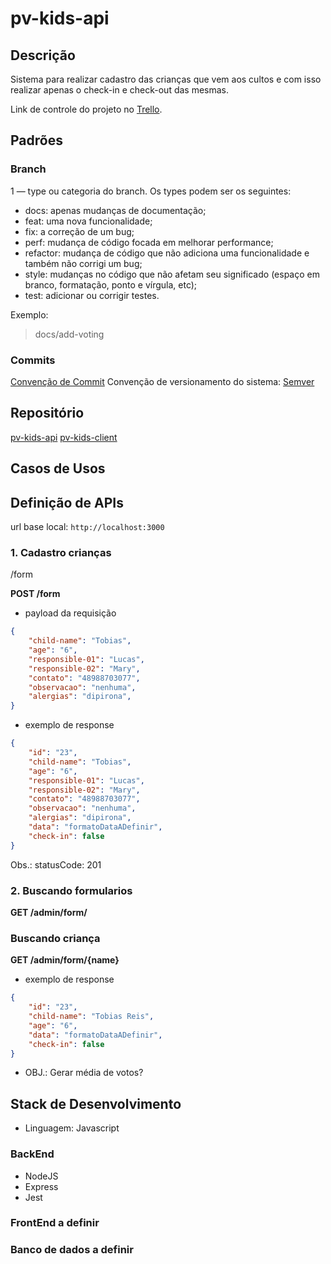  # pv-kids-api
 
 ## Descrição
 
Sistema para realizar cadastro das crianças que vem aos cultos e com isso realizar apenas o check-in e check-out das mesmas.

Link de controle do projeto no [Trello](https://trello.com/).

## Padrões

### Branch
1 — type ou categoria do branch. Os types podem ser os seguintes:
- docs: apenas mudanças de documentação;
- feat: uma nova funcionalidade;
- fix: a correção de um bug;
- perf: mudança de código focada em melhorar performance;
- refactor: mudança de código que não adiciona uma funcionalidade e também não corrigi um bug;
- style: mudanças no código que não afetam seu significado (espaço em branco, formatação, ponto e vírgula, etc);
- test: adicionar ou corrigir testes.

Exemplo:
> docs/add-voting

### Commits
[Convenção de Commit](https://www.conventionalcommits.org/en/v1.0.0/)
Convenção de versionamento do sistema: [Semver](https://semver.org/lang/pt-BR/)

## Repositório

[pv-kids-api](https://github.com/LucasRe1s/kids-api/)
[pv-kids-client](https://github.com/LucasRe1s/)
 
## Casos de Usos

## Definição de APIs

url base local: `http://localhost:3000`

### 1. Cadastro crianças

/form

**POST /form**
* payload da requisição
```json
{
    "child-name": "Tobias",
    "age": "6",
    "responsible-01": "Lucas",
    "responsible-02": "Mary",
    "contato": "48988703077",
    "observacao": "nenhuma",
    "alergias": "dipirona",
}

```

* exemplo de response
```json
{
    "id": "23",
    "child-name": "Tobias",
    "age": "6",
    "responsible-01": "Lucas",
    "responsible-02": "Mary",
    "contato": "48988703077",
    "observacao": "nenhuma",
    "alergias": "dipirona",
    "data": "formatoDataADefinir",
    "check-in": false
}
```
Obs.: statusCode: 201

### 2. Buscando formularios
**GET /admin/form/**

### Buscando criança
**GET /admin/form/{name}**

* exemplo de response 
```json 
{
    "id": "23",
    "child-name": "Tobias Reis",
    "age": "6",
    "data": "formatoDataADefinir",
    "check-in": false
}
```


- OBJ.: 
 Gerar média de votos?
 
 
## Stack de Desenvolvimento

- Linguagem: Javascript

### BackEnd
- NodeJS
- Express
- Jest

### FrontEnd a definir


### Banco de dados a definir